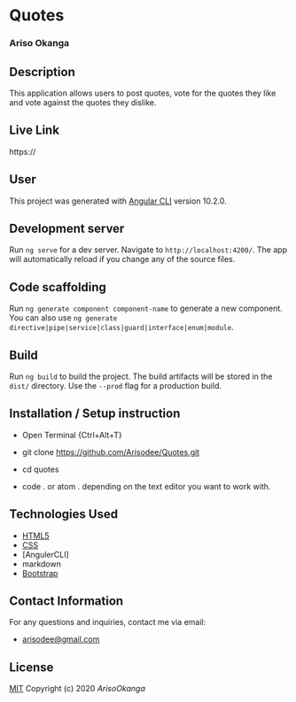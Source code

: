 # Quotes
### Ariso Okanga

## Description
This application allows users to post quotes, vote for the quotes they like and vote against the quotes they dislike.

## Live Link 

https://

## User
This project was generated with [Angular CLI](https://github.com/angular/angular-cli) version 10.2.0.

## Development server

Run `ng serve` for a dev server. Navigate to `http://localhost:4200/`. The app will automatically reload if you change any of the source files.

## Code scaffolding

Run `ng generate component component-name` to generate a new component. You can also use `ng generate directive|pipe|service|class|guard|interface|enum|module`.

## Build

Run `ng build` to build the project. The build artifacts will be stored in the `dist/` directory. Use the `--prod` flag for a production build.


## Installation / Setup instruction
* Open Terminal {Ctrl+Alt+T}

* git clone https://github.com/Arisodee/Quotes.git

* cd quotes

* code . or atom . depending on the text editor you want to work with.

## Technologies Used

* [HTML5](https://github.com/topics/html5)
* [CSS](https://github.com/topics/css3)
* [AngulerCLI]
* markdown
* [Bootstrap](https://github.com/topics/bootstrap)


## Contact Information 

For any questions and inquiries, contact me via email:
* arisodee@gmail.com

## License
[MIT](https://choosealicense.com/licenses/mit/)
Copyright (c) 2020 *ArisoOkanga*